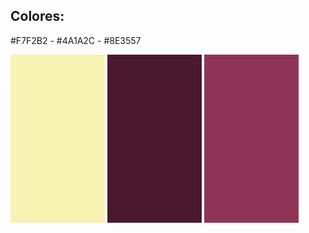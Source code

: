 ## Colores:

#F7F2B2 - #4A1A2C - #8E3557

<img src="/design/Colorcard-hex_F7F2B2.png" width="30%" height="auto" alt="#F7F2B2" >
<img src="/design/Colorcard-hex_4A1A2C.png" width="30%" height="auto" alt="#4A1A2C" >
<img src="/design/Colorcard-hex_8E3557.png" width="30%" height="auto" alt="#8E3557" >